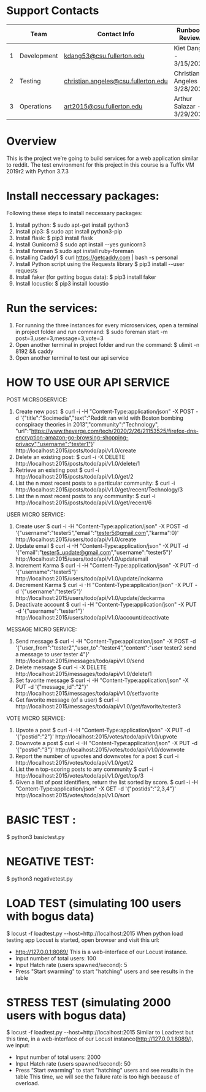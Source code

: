 # Support Contacts

|        | Team             | Contact Info          	  	  | Runbook Review        	  |
|--------|------------------|-------------------------------------|-------------------------------|
|   1	 | Development      | kdang53@csu.fullerton.edu 	  | Kiet Dang - 3/15/2020 	  |
|   2	 | Testing          | christian.angeles@csu.fullerton.edu | Christian Angeles - 3/28/2020 |
|   3	 | Operations       | art2015@csu.fullerton.edu 	  | Arthur Salazar - 3/29/2020    |


# Overview
This is the project we’re going to build services for a web application
similar to reddit.
The test environment for this project in this course is a Tuffix VM 2019r2 with Python 3.7.3

# Install neccessary packages:
Following these steps to install neccessary packages:
1. Install python:
$ sudo apt-get install python3
2. Install pip3:
$ sudo apt install python3-pip
3. Install flask:
$ pip3 install flask
4. Install Gunicorn3
$ sudo apt install --yes gunicorn3
5. Install foreman 
$ sudo apt install ruby-foreman
6. Installing Caddy1
$ curl https://getcaddy.com | bash -s personal
7. Install Python script using the Requests library
$ pip3 install --user requests
8. Install faker (for getting bogus data):
$ pip3 install faker
9. Install locustio:
$ pip3 install locustio


# Run the services:
1. For running the three instances for every microservices, open a terminal in project folder and run command:
$ sudo foreman start -m post=3,user=3,message=3,vote=3
2. Open another terminal in project folder and run the command:
$ ulimit -n 8192 && caddy
3. Open another terminal to test our api service

# HOW TO USE OUR API SERVICE
POST MICRSOSERVICE:
1. Create new post:
$ curl -i -H "Content-Type:application/json" -X POST -d '{"title":"Socimedia","text":"Reddit ran wild with Boston bombing conspiracy theories in 2013","community":"Technology", "url":"https://www.theverge.com/tech/2020/2/26/21153525/firefox-dns-encryption-amazon-go-browsing-shopping-privacy","username":"tester1"}' http://localhost:2015/posts/todo/api/v1.0/create
2. Delete an existing post:
$ curl -i -X DELETE http://localhost:2015/posts/todo/api/v1.0/delete/1
3. Retrieve an existing post
$ curl -i http://localhost:2015/posts/todo/api/v1.0/get/2
4. List the n most recent posts to a particular community:
$ curl -i http://localhost:2015/posts/todo/api/v1.0/get/recent/Technology/3
5. List the n most recent posts to any community:
$ curl -i http://localhost:2015/posts/todo/api/v1.0/get/recent/6

USER MICRO SERVICE:
1. Create user
$ curl -i -H "Content-Type:application/json" -X POST -d '{"username":"tester5","email":"tester5@gmail.com","karma":0}' http://localhost:2015/users/todo/api/v1.0/create
2. Update email
$ curl -i -H "Content-Type:application/json" -X PUT -d '{"email":"tester5_update@gmail.com","username":"tester5"}' http://localhost:2015/users/todo/api/v1.0/updatemail
3. Increment Karma
$ curl -i -H "Content-Type:application/json" -X PUT -d '{"username":"tester5"}' http://localhost:2015/users/todo/api/v1.0/update/inckarma
4. Decrement Karma
$ curl -i -H "Content-Type:application/json" -X PUT -d '{"username":"tester5"}' http://localhost:2015/users/todo/api/v1.0/update/deckarma
5. Deactivate account
$ curl -i -H "Content-Type:application/json" -X PUT -d '{"username":"tester1"}' http://localhost:2015/users/todo/api/v1.0/account/deactivate

MESSAGE MICRO SERVICE:
1. Send message
$ curl -i -H "Content-Type:application/json" -X POST -d '{"user_from":"tester2","user_to":"tester4","content":"user tester2 send a message to user tester 4"}' http://localhost:2015/messages/todo/api/v1.0/send
2. Delete message
$ curl -i -X DELETE http://localhost:2015/messages/todo/api/v1.0/delete/1
3. Set favorite message
$ curl -i -H "Content-Type:application/json" -X PUT -d '{"message_id":"2"}' http://localhost:2015/messages/todo/api/v1.0/setfavorite
4. Get favorite message (of a user)
$ curl -i http://localhost:2015/messages/todo/api/v1.0/get/favorite/tester3

VOTE MICRO SERVICE:
1. Upvote a post
$ curl -i -H "Content-Type:application/json" -X PUT -d '{"postid":"2"}' http://localhost:2015/votes/todo/api/v1.0/upvote
2. Downvote a post
$ curl -i -H "Content-Type:application/json" -X PUT -d '{"postid":"3"}' http://localhost:2015/votes/todo/api/v1.0/downvote
3. Report the number of upvotes and downvotes for a post
$ curl -i http://localhost:2015/votes/todo/api/v1.0/get/2
4. List the n top-scoring posts to any community
$ curl -i http://localhost:2015/votes/todo/api/v1.0/get/top/3
5. Given a list of post identifiers, return the list sorted by score.
$ curl -i -H "Content-Type:application/json" -X GET -d '{"postids":"2,3,4"}' http://localhost:2015/votes/todo/api/v1.0/sort

# BASIC TEST :
$ python3 basictest.py

# NEGATIVE TEST:
$ python3 negativetest.py

# LOAD TEST (simulating 100 users with bogus data)
$ locust -f loadtest.py --host=http://localhost:2015
When python load testing app Locust is started, open browser and visit this url:
- http://127.0.0.1:8089/
This is a web-interface of our Locust instance. 
- Input number of total users: 100
- Input Hatch rate (users spawned/second): 5
- Press "Start swarming" to start "hatching" users and see results in the table

# STRESS TEST (simulating 2000 users with bogus data)
$ locust -f loadtest.py --host=http://localhost:2015
Similar to Loadtest but this time, in a web-interface of our Locust instance(http://127.0.0.1:8089/), we input:
- Input number of total users: 2000
- Input Hatch rate (users spawned/second): 50
- Press "Start swarming" to start "hatching" users and see results in the table
This time, we will see the failure rate is too high because of overload. 
